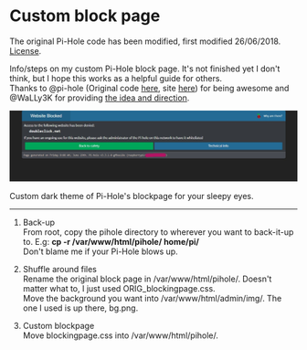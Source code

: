 # Custom block page

The original Pi-Hole code has been modified, first modified 26/06/2018. [License](https://github.com/pi-hole/pi-hole/blob/master/LICENSE).

Info/steps on my custom Pi-Hole block page. It's not finished yet I don't think, but I hope this works as a helpful guide for others.   
Thanks to @pi-hole (Original code [here](https://github.com/pi-hole/pi-hole), site [here](https://pi-hole.net/)) for being awesome and @WaLLy3K for providing [the idea and direction](https://github.com/WaLLy3K/Pi-hole-Block-Page).

![](blockpageExample.jpg)

Custom dark theme of Pi-Hole's blockpage for your sleepy eyes.

---

1. Back-up  
From root, copy the pihole directory to wherever you want to back-it-up to. E.g: **cp -r /var/www/html/pihole/ home/pi/**  
Don't blame me if your Pi-Hole blows up.

2. Shuffle around files  
Rename the original block page in /var/www/html/pihole/. Doesn't matter what to, I just used ORIG_blockingpage.css.  
Move the background you want into /var/www/html/admin/img/. The one I used is up there, bg.png.

3. Custom blockpage  
Move blockingpage.css into /var/www/html/pihole/.
